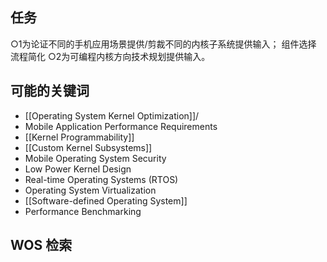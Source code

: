 ## 任务
○1为论证不同的手机应用场景提供/剪裁不同的内核子系统提供输入；
	组件选择
	流程简化
○2为可编程内核方向技术规划提供输入。
## 可能的关键词
- [[Operating System Kernel Optimization]]/
- Mobile Application Performance Requirements
- [[Kernel Programmability]]
- [[Custom Kernel Subsystems]]
- Mobile Operating System Security
- Low Power Kernel Design
- Real-time Operating Systems (RTOS)
- Operating System Virtualization
- [[Software-defined Operating System]]
- Performance Benchmarking
## WOS 检索

